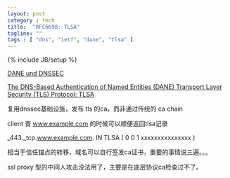 ```yaml
---
layout: post
category : tech
title:  "RFC6698: TLSA"
tagline: ""
tags : [ "dns", "ietf", "dane", "tlsa" ] 
---
```

{% include JB/setup %}

[DANE und DNSSEC](https://www.fehcom.de/pub/DANE.pdf)

[The DNS-Based Authentication of Named Entities (DANE) Transport Layer Security (TLS) Protocol: TLSA](https://tools.ietf.org/html/rfc6698)

复用dnssec基础设施，发布 tls 的ca，而非通过传统的 ca chain

client 查 www.example.com 的时候可以顺便返回tlsa记录

 _443._tcp.www.example.com. IN TLSA (
      0 0 1 xxxxxxxxxxxxxxx )

相当于信任锚点的转移，域名可以自行签发ca证书，重要的事情说三遍。。。

ssl proxy 型的中间人攻击没法用了，主要是在底层协议ca检查过不了。

